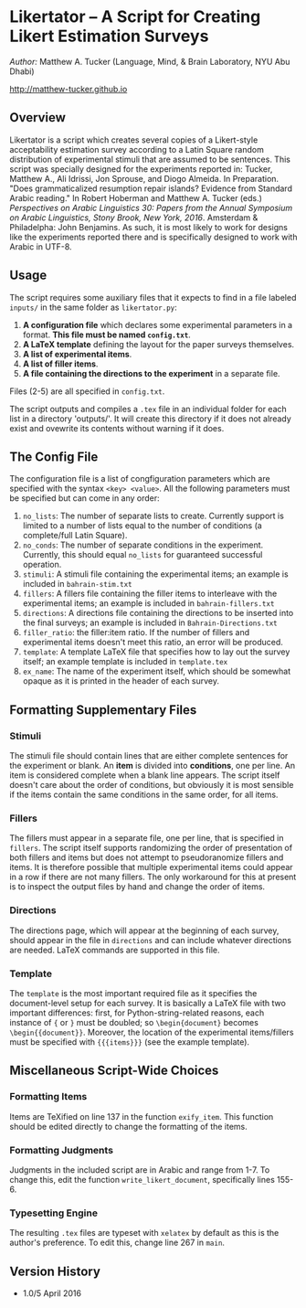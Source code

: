# Likertator – A Script for Creating Likert Estimation Surveys

_Author:_
Matthew A. Tucker (Language, Mind, & Brain Laboratory,
NYU Abu Dhabi)

<http://matthew-tucker.github.io>

## Overview

Likertator is a script which creates several copies of a Likert-style acceptability estimation survey according to a Latin Square random distribution of experimental stimuli that are assumed to be sentences. This script was specially designed for the experiments reported in: Tucker, Matthew A., Ali Idrissi, Jon Sprouse, and Diogo Almeida. In Preparation. "Does grammaticalized resumption repair islands? Evidence from Standard Arabic reading." In Robert Hoberman and Matthew A. Tucker (eds.) *Perspectives on Arabic Linguistics 30: Papers from the Annual Symposium on Arabic Linguistics, Stony Brook, New York, 2016*. Amsterdam \& Philadelpha: John Benjamins. As such, it is most likely to work for designs like the experiments reported there and is specifically designed to work with Arabic in UTF-8.

## Usage

The script requires some auxiliary files that it expects to find in a file labeled `inputs/` in the same folder as `likertator.py`:

1. **A configuration file** which declares some experimental parameters in a <key> <value> format. **This file must be named `config.txt`**.
2. **A LaTeX template** defining the layout for the paper surveys themselves.
3. **A list of experimental items**.
4. **A list of filler items**.
5. **A file containing the directions to the experiment** in a separate file.

Files (2-5) are all specified in `config.txt`.

The script outputs and compiles a `.tex` file in an individual folder for each list in a directory 'outputs/'. It will create this directory if it does not already exist and ovewrite its contents without warning if it does.

## The Config File

The configuration file is a list of congfiguration parameters which are specified with the syntax `<key> <value>`. All the following parameters must be specified but can come in any order:
	
1. `no_lists`: The number of separate lists to create. Currently support is limited to a number of lists equal to the number of conditions (a complete/full Latin Square).
2. `no_conds`: The number of separate conditions in the experiment. Currently, this should equal `no_lists` for guaranteed successful operation.
3. `stimuli`: A stimuli file containing the experimental items; an example is included in `bahrain-stim.txt`
4. `fillers`: A fillers file containing the filler items to interleave with the experimental items; an example is included in `bahrain-fillers.txt`
5. `directions`: A directions file containing the directions to be inserted into the final surveys; an example is included in `Bahrain-Directions.txt`
6. `filler_ratio`: the filler:item ratio. If the number of fillers and experimental items doesn't meet this ratio, an error will be produced.
7. `template`: A template LaTeX file that specifies how to lay out the survey itself; an example template is included in `template.tex`
8. `ex_name`: The name of the experiment itself, which should be somewhat opaque as it is printed in the header of each survey.

## Formatting Supplementary Files

### Stimuli

The stimuli file should contain lines that are either complete sentences for the experiment or blank. An **item** is divided into **conditions**, one per line. An item is considered complete when a blank line appears. The script itself doesn't care about the order of conditions, but obviously it is most sensible if the items contain the same conditions in the same order, for all items.

### Fillers

The fillers must appear in a separate file, one per line, that is specified in `fillers`. The script itself supports randomizing the order of presentation of both fillers and items but does not attempt to pseudoranomize fillers and items. It is therefore possible that multiple experimental items could appear in a row if there are not many fillers. The only workaround for this at present is to inspect the output files by hand and change the order of items.

### Directions

The directions page, which will appear at the beginning of each survey, should appear in the file in `directions` and can include whatever directions are needed. LaTeX commands are supported in this file.

### Template

The `template` is the most important required file as it specifies the document-level setup for each survey. It is basically a LaTeX file with two important differences: first, for Python-string-related reasons, each instance of `{` or `}` must be doubled; so `\begin{document}` becomes `\begin{{document}}`. Moreover, the location of the experimental items/fillers must be specified with `{{{items}}}` (see the example template).

## Miscellaneous Script-Wide Choices

### Formatting Items

Items are TeXified on line 137 in the function `exify_item`. This function should be edited directly to change the formatting of the items.

### Formatting Judgments

Judgments in the included script are in Arabic and range from 1-7. To change this, edit the function `write_likert_document`, specifically lines 155-6.

### Typesetting Engine

The resulting `.tex` files are typeset with `xelatex` by default as this is the author's preference. To edit this, change line 267 in `main`.

## Version History

* 1.0/5 April 2016
